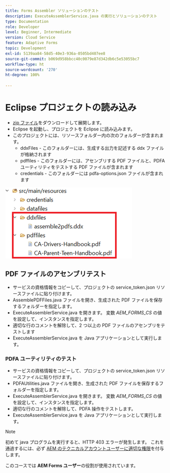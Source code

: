 ```yaml
---
title: Forms Assembler ソリューションのテスト
description: ExecuteAssemblerService.java の実行とソリューションのテスト
type: Documentation
role: Developer
level: Beginner, Intermediate
version: Cloud Service
feature: Adaptive Forms
topic: Development
exl-id: 5139aa84-58d5-40e3-936a-0505bd407ee8
source-git-commit: b069d958bbcc40c0079e87d342db6c5e53055bc7
workflow-type: ht
source-wordcount: '270'
ht-degree: 100%

---
```


# Eclipse プロジェクトの読み込み

* [zip ファイル](./assets/pdf-manipulation.zip)をダウンロードして展開します。
* Eclipse を起動し、プロジェクトを Eclipse に読み込みます。
* このプロジェクトには、リソースフォルダー内の次のフォルダーが含まれます。
   * ddxFiles - このフォルダーには、生成する出力を記述する ddx ファイルが格納されます
   * pdffiles - このフォルダーには、アセンブリする PDF ファイルと、PDFA ユーティリティをテストする PDF ファイルが含まれます
   * credentials - このフォルダーには pdfa-options.json ファイルが含まれます

![resources-file](./assets/resources.png)

## PDF ファイルのアセンブリテスト

* サービスの資格情報をコピーして、プロジェクトの service_token.json リソースファイルに貼り付けます。
* AssemblePDFFiles.java ファイルを開き、生成された PDF ファイルを保存するフォルダーを指定します。
* ExecuteAssemblerService.java を開きます。 変数 _AEM_FORMS_CS_ の値を設定して、インスタンスを指定します。
* 適切な行のコメントを解除して、2 つ以上の PDF ファイルのアセンブリをテストします
* ExecuteAssemblerService.java を Java アプリケーションとして実行します。

### PDFA ユーティリティのテスト

* サービスの資格情報をコピーして、プロジェクトの service_token.json リソースファイルに貼り付けます。
* PDFAUtilities.java ファイルを開き、生成された PDF ファイルを保存するフォルダーを指定します。
* ExecuteAssemblerService.java を開きます。 変数 _AEM_FORMS_CS_ の値を設定して、インスタンスを指定します。
* 適切な行のコメントを解除して、PDFA 操作をテストします。
* ExecuteAssemblerService.java を Java アプリケーションとして実行します。



>[!NOTE]
> 初めて java プログラムを実行すると、HTTP 403 エラーが発生します。 これを通過するには、必ず [AEM のテクニカルアカウントユーザーに適切な権限](https://experienceleague.adobe.com/docs/experience-manager-learn/getting-started-with-aem-headless/authentication/service-credentials.html?lang=ja#configure-access-in-aem)を付与します。

このコースでは **AEM Forms ユーザー**&#x200B;の役割が使用されています。
